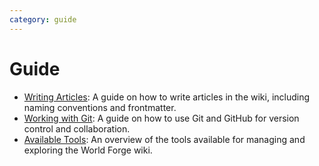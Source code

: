 ```yaml
---
category: guide
---
```


# Guide

- [Writing Articles](wiki/guides/writing.md): A guide on how to write articles in the wiki, including naming conventions and frontmatter.
- [Working with Git](wiki/guides/git.md): A guide on how to use Git and GitHub for version control and collaboration.
- [Available Tools](wiki/guides/Tools.md): An overview of the tools available for managing and exploring the World Forge wiki.